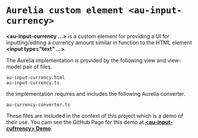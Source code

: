 # `Aurelia custom element <au-input-currency>`

**\<au-input-currency ...>** is a custom element for providing a UI for inputting/editing a currency amount similar in function to the HTML element **\<input type="text" ...>**.

The Aurelia implementation is provided by the following view and view-model pair of files.
```
au-input-currency.html
au-input-currency.ts
```
the implementation requires and includes the following Aurelia converter.
```
au-currency-converter.ts
```

These files are included in the context of this project which is a demo of their use. You cam see the GitHub Page for this demo at [**\<au-input-cufrrency> Demo**](https://bb-harlan.github.io/au-input-currency/).
